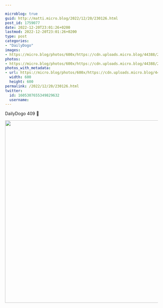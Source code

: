```yaml
---

microblog: true
guid: http://matti.micro.blog/2022/12/20/230126.html
post_id: 1759077
date: 2022-12-20T23:01:26+0200
lastmod: 2022-12-20T23:01:26+0200
type: post
categories:
- "DailyDogo"
images:
- https://micro.blog/photos/600x/https://cdn.uploads.micro.blog/44388/2022/9320eecaf3.jpg
photos:
- https://micro.blog/photos/600x/https://cdn.uploads.micro.blog/44388/2022/9320eecaf3.jpg
photos_with_metadata:
- url: https://micro.blog/photos/600x/https://cdn.uploads.micro.blog/44388/2022/9320eecaf3.jpg
  width: 600
  height: 600
permalink: /2022/12/20/230126.html
twitter:
  id: 1605307655349829632
  username:
---
```

DailyDogo 409 🐶

<img src="/media/uploads/2022/9320eecaf3.jpg" width="600" height="600" alt="" />
